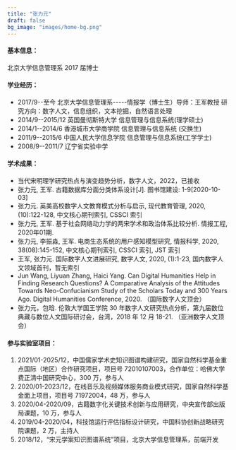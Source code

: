 ```yaml
---
title: "张力元"
draft: false
bg_image: "images/home-bg.png"
---
```


#### 基本信息：

北京大学信息管理系 2017 届博士

#### 学业经历：

- 2017/9--至今 北京大学信息管理系-----情报学（博士生）导师：王军教授
  研究方向：数字人文，信息组织，文本挖掘，自然语言处理
- 2014/9--2015/12 英国曼彻斯特大学 信息管理与信息系统(理学硕士)
- 2014/1--2014/6 香港城市大学商学院 信息管理与信息系统 (交换生)
- 2011/9--2015/6 中国人民大学信息学院 信息管理与信息系统(工学学士)
- 2008/9--2011/7 辽宁省实验中学

#### 学术成果：

- 当代宋明理学研究热点与演变趋势分析，数字人文，2022，已接收
- 张力元, 王军. 古籍数据库分面分类体系设计[J]. 图书馆建设: 1-9[2020-10-03]
- 张力元. 英美高校数字人文教育模式分析与启示, 现代教育管理, 2020, (10):122-128, 中文核心期刊索引, CSSCI 索引
- 张力元, 王军. 基于社会网络动力学的两宋学术和政治体系比较分析. 情报工程, 2020年01期.
- 张力元, 李振淼, 王军. 电商生态系统的用户感知模型研究, 情报科学, 2020, 38(08):145-152, 中文核心期刊索引, CSSCI 索引, JST 索引
- 王军, 张力元. 国际数字人文进展研究, 数字人文, 2020, (1):1-23, 国内数字人文领域首刊，暂无索引
- Jun Wang, Liyuan Zhang, Haici Yang. Can Digital Humanities Help in Finding Research Questions? A Comparative Analysis of the Attitudes Towards Neo-Confucianism Study of the Scholars Today and 300 Years Ago. Digital Humanities Conference, 2020. （国际数字人文顶会）
- 张力元，包晗. 伦敦大学国王学院 30 年数字人文研究热点分析，第九届数位典藏与数位人文国际研讨会，台湾，2018 年 12 月 18-21. （亚洲数字人文顶会）

#### 参与实验室项目：

1. 2021/01-2025/12，中国儒家学术史知识图谱构建研究，国家自然科学基金重点国际（地区）合作研究项目，项目号 72010107003，合作单位：哈佛大学费正清中国研究中心，300 万，参与人
2. 2020/01-2023/12，在线音乐及视频媒体服务商业模式研究，国家自然科学基金面上项目，项目号 71972004，48 万，参与人
3. 2020/04-2020/09，古籍数字化关键技术创新与应用研究，中央宣传部出版局课题，10 万，参与人
4. 2019/04-2020/04，科技馆运行评估指标设计研究，中国科协创新战略研究院课题，2 万，主持人
5. 2018/12，“宋元学案知识图谱系统”项目，北京大学信息管理系，前端开发

